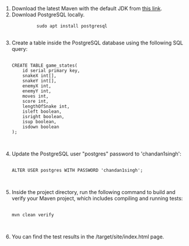 <ol>
    <li>Download the latest Maven with the default JDK from <a href="https://phoenixnap.com/kb/install-maven-on-ubuntu">this link</a>.</li>
    <li>Download PostgreSQL locally.</li>
        <pre>
        <code>sudo apt install postgresql</code>
                </pre>
    <li>Create a table inside the PostgreSQL database using the following SQL query:
        <pre>
            <code>
CREATE TABLE game_states(
    id serial primary key,
    snakeX int[],
    snakeY int[],
    enemyX int,
    enemyY int,
    moves int,
    score int,
    lengthOfSnake int,
    isleft boolean,
    isright boolean,
    isup boolean,
    isdown boolean
);
            </code>
        </pre>
    </li>
    <li>Update the PostgreSQL user "postgres" password to 'chandan1singh':
        <pre>
            <code>
ALTER USER postgres WITH PASSWORD 'chandan1singh';
            </code>
        </pre>
    </li>
    <li>Inside the project directory, run the following command to build and verify your Maven project, which includes compiling and running tests:
        <pre>
            <code>
mvn clean verify
            </code>
        </pre>
    </li>
    <li>You can find the test results in the /target/site/index.html page.</li>
</ol>
